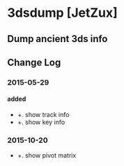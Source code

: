 # 3dsdump [JetZux]

## Dump ancient 3ds info

## Change Log
### 2015-05-29 
#### added
- +. show track info
- +. show key info

### 2015-10-20
- +. show pivot matrix

